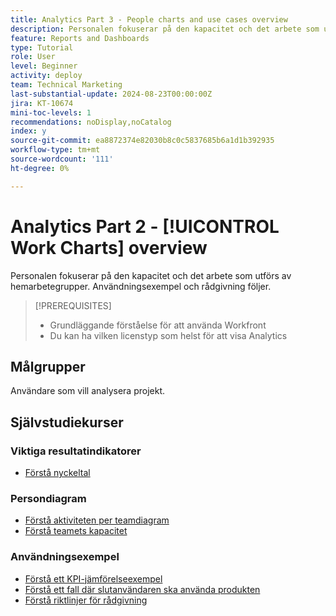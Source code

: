 ```yaml
---
title: Analytics Part 3 - People charts and use cases overview
description: Personalen fokuserar på den kapacitet och det arbete som utförs av hemarbetegrupper. Användningsexempel och rådgivning följer.
feature: Reports and Dashboards
type: Tutorial
role: User
level: Beginner
activity: deploy
team: Technical Marketing
last-substantial-update: 2024-08-23T00:00:00Z
jira: KT-10674
mini-toc-levels: 1
recommendations: noDisplay,noCatalog
index: y
source-git-commit: ea8872374e82030b8c0c5837685b6a1d1b392935
workflow-type: tm+mt
source-wordcount: '111'
ht-degree: 0%

---
```



# Analytics Part 2 - [!UICONTROL Work Charts] overview

Personalen fokuserar på den kapacitet och det arbete som utförs av hemarbetegrupper. Användningsexempel och rådgivning följer.

>[!PREREQUISITES]
>
>* Grundläggande förståelse för att använda Workfront
>* Du kan ha vilken licenstyp som helst för att visa Analytics


## Målgrupper

Användare som vill analysera projekt.


## Självstudiekurser

### Viktiga resultatindikatorer

* [Förstå nyckeltal](/help/reporting/enhanced-analytics/10-kpis-overview.md)


### Persondiagram

* [Förstå aktiviteten per teamdiagram](/help/reporting/enhanced-analytics/18-activity-by-team-chart.md)
* [Förstå teamets kapacitet](/help/reporting/enhanced-analytics/20-team-capacity-overview.md)


### Användningsexempel

* [Förstå ett KPI-jämförelseexempel](/help/reporting/enhanced-analytics/21-kpi-comparisons.md)
* [Förstå ett fall där slutanvändaren ska använda produkten](/help/reporting/enhanced-analytics/22-end-user-use.md)
* [Förstå riktlinjer för rådgivning](/help/reporting/enhanced-analytics/23-consulting-guidance.md)
